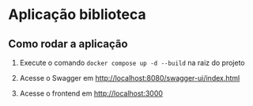 # Aplicação biblioteca

## Como rodar a aplicação

1. Execute o comando `docker compose up -d --build` na raiz do projeto

2. Acesse o Swagger em [http://localhost:8080/swagger-ui/index.html](http://localhost:8080/swagger-ui/index.html)

3. Acesse o frontend em [http://localhost:3000](http://localhost:3000)
